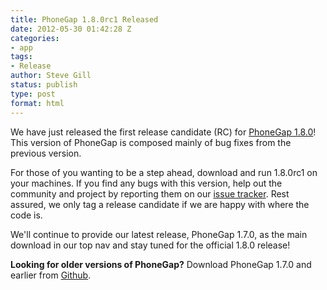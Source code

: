```yaml
---
title: PhoneGap 1.8.0rc1 Released
date: 2012-05-30 01:42:28 Z
categories:
- app
tags:
- Release
author: Steve Gill
status: publish
type: post
format: html
---
```


We have just released the first release candidate (RC) for [PhoneGap 1.8.0](https://github.com/phonegap/phonegap/zipball/1.8.0rc1)! This version of PhoneGap is composed mainly of bug fixes from the previous version.

For those of you wanting to be a step ahead, download and run 1.8.0rc1 on your machines. If you find any bugs with this version, help out the community and project by reporting them on our [issue tracker](https://issues.apache.org/jira/browse/CB). Rest assured, we only tag a release candidate if we are happy with where the code is.

We'll continue to provide our latest release, PhoneGap 1.7.0, as the main download in our top nav and stay tuned for the official 1.8.0 release!

**Looking for older versions of PhoneGap?** Download PhoneGap 1.7.0 and earlier from [Github](https://github.com/phonegap/phonegap/tags).
